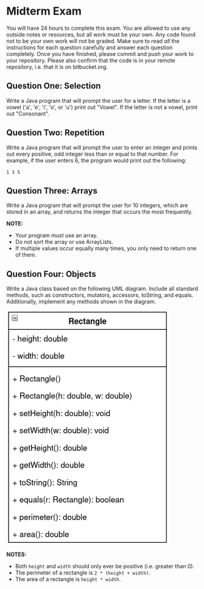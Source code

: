 # Midterm Exam

You will have 24 hours to complete this exam. You are allowed to use any outside notes or resources, but all work must be your own. Any code found not to be your own work will not be graded. Make sure to read _all_ the instructions for each question carefully and answer each question completely. Once you have finished, please commit and push your work to your repository. Please also confirm that the code is in your remote repository, i.e. that it is on bitbucket.org.

## Question One: Selection

Write a Java program that will prompt the user for a letter. If the letter is a vowel ('a', 'e', 'i', 'o', or 'u') print out "Vowel". If the letter is not a vowel, print out "Consonant".

## Question Two: Repetition

Write a Java program that will prompt the user to enter an integer and prints out every positive, odd integer less than or equal to that number. For example, if the user enters 6, the program would print out the following:

```
1 3 5
```

## Question Three: Arrays

Write a Java program that will prompt the user for 10 integers, which are stored in an array, and returns the integer that occurs the most frequently.

**NOTE:** 

- Your program must use an array.
- Do not sort the array or use ArrayLists.
- If multiple values occur equally many times, you only need to return one of them.

## Question Four: Objects

Write a Java class based on the following UML diagram. Include all standard methods, such as constructors, mutators, accessors, toString, and equals. Additionally, implement any methods shown in the diagram.

![Rectangle UML Diagram](./Rectangle.png)

**NOTES:**

- Both `height` and `width` should only ever be positive (i.e. greater than 0).
- The perimeter of a rectangle is `2 * (height + width)`.
- The area of a rectangle is `height * width`.
